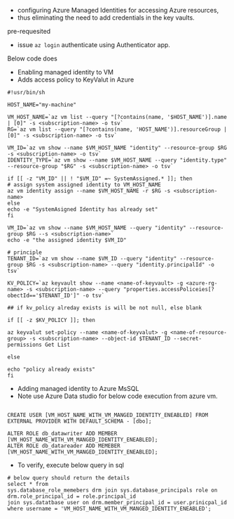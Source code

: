 

- configuring Azure Managed Identities for accessing Azure resources, 
- thus eliminating the need to add credentials in the key vaults.

pre-requesited
 - issue `az login` authenticate using Authenticator app.


Below code does 
 - Enabling managed identity to VM
 - Adds access policy to KeyValut in Azure

```
#!usr/bin/sh

HOST_NAME="my-machine"

VM_HOST_NAME=`az vm list --query "[?contains(name, '$HOST_NAME')].name | [0]" -s <subscription-name> -o tsv`
RG=`az vm list --query "[?contains(name, 'HOST_NAME')].resourceGroup | [0]" -s <subscription-name> -o tsv`

VM_ID=`az vm show --name $VM_HOST_NAME "identity" --resource-group $RG -s <subscription-name> -o tsv`
IDENTITY_TYPE=`az vm show --name $VM_HOST_NAME --query "identity.type" --resource-group "$RG" -s <subscription-name> -o tsv`

if [[ -z "VM_ID" || ! "$VM_ID" =~ SystemAssigned.* ]]; then
# assign system assigned identity to VM_HOST_NAME
az vm identity assign --name $VM_HOST_NAME -r $RG -s <subscription-name> 
else
echo -e "SystemAsigned Identity has already set"
fi

VM_ID=`az vm show --name $VM_HOST_NAME --query "identity" --resource-group $RG --s <subscription-name>`
echo -e "the assigned identity $VM_ID"

# principle 
TENANT_ID=`az vm show --name $VM_ID --query "identity" --resource-group $RG -s <subscription-name> --query "identity.principalId" -o tsv`

KV_POLICY=`az keyvault show --name <name-of-keyvault> -g <azure-rg-name> -s <subscription-name> --query "properties.accessPoliceies[?obectId=='$TENANT_ID']" -o tsv`

## if kv_policy alreday exists is will be not null, else blank

if [[ -z $KV_POLICY ]]; then

az keyvalut set-policy --name <name-of-keyvalut> -g <name-of-resource-group> -s <subscription-name> --object-id $TENANT_ID --secret-permissions Get List

else

echo "policy already exists"
fi

```

- Adding managed identity to Azure MsSQL 
 - Note use Azure Data studio for below code execution from azure vm.
```

CREATE USER [VM_HOST_NAME_WITH_VM_MANGED_IDENTITY_ENEABLED] FROM EXTERNAL PROVIDER WITH DEFAULT_SCHEMA - [dbo];

ALTER ROLE db_datawriter ADD MEMBER [VM_HOST_NAME_WITH_VM_MANGED_IDENTITY_ENEABLED];
ALTER ROLE db_datareader ADD MEMEBER [VM_HOST_NAME_WITH_VM_MANGED_IDENTITY_ENEABLED];
```

- To verify, execute below query in sql

```
# below query should return the details
select * from 
sys.database_role_memebers drm join sys.database_principals role on drm.role_principal_id = role.principal_id
join sys.datatbase user on drm.member_principal_id = user.prinicpal_id
where username = 'VM_HOST_NAME_WITH_VM_MANGED_IDENTITY_ENEABLED';
```
